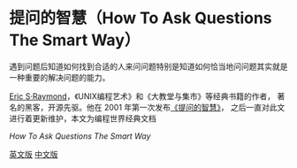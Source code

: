 # 提问的智慧（How To Ask Questions The Smart Way）
遇到问题后知道如何找到合适的人来问问题特别是知道如何恰当地问问题其实就是一种重要的解决问题的能力。

[Eric S·Raymond](https://book.douban.com/author/802088/)，《UNIX编程艺术》和《大教堂与集市》等经典书籍的作者，
著名的黑客，开源先驱。他在 2001 年第一次发布[《提问的智慧》](http://www.catb.org/~esr/faqs/smart-questions.html)，
之后一直对此文进行着更新维护，本文为编程世界经典文档

*How To Ask Questions The Smart Way*

[英文版](http://www.catb.org/~esr/faqs/smart-questions.html)
[中文版](https://github.com/ryanhanwu/How-To-Ask-Questions-The-Smart-Way/blob/master/README-zh_CN.md)

